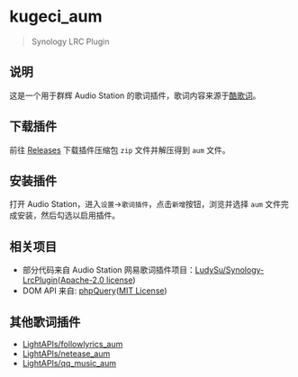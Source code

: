 # kugeci_aum

> Synology LRC Plugin

## 说明

这是一个用于群辉 Audio Station 的歌词插件，歌词内容来源于[酷歌词](https://www.kugeci.com/)。

## 下载插件

前往 [Releases](https://github.com/LightAPIs/kugeci_aum/releases/latest) 下载插件压缩包 `zip` 文件并解压得到 `aum` 文件。

## 安装插件

打开 Audio Station，进入`设置`→`歌词插件`，点击`新增`按钮，浏览并选择 `aum` 文件完成安装，然后勾选以启用插件。

## 相关项目

- 部分代码来自 Audio Station 网易歌词插件项目：[LudySu/Synology-LrcPlugin](https://github.com/LudySu/Synology-LrcPlugin)([Apache-2.0 license](https://github.com/LudySu/Synology-LrcPlugin/blob/master/LICENSE))
- DOM API 来自: [phpQuery](https://code.google.com/archive/p/phpquery/)([MIT License](http://www.opensource.org/licenses/mit-license.php))

## 其他歌词插件

- [LightAPIs/followlyrics_aum](https://github.com/LightAPIs/followlyrics_aum)
- [LightAPIs/netease_aum](https://github.com/LightAPIs/netease_aum)
- [LightAPIs/qq_music_aum](https://github.com/LightAPIs/qq_music_aum)
